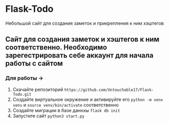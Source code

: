 # Flask-Todo
Небольшой сайт для создания заметок и прикрепления к ним хэштегов


## Сайт для создания заметок и хэштегов к ним соответственно. Необходимо зарегестрировать себе аккаунт для начала работы с сайтом

### Для работы ->

1. Скачайте репозиторий `https://github.com/Untouchable17/Flask-Todo.git`
2. Создайте виртуальное окружение и активируйте его `python -m venv venv` и `source venv/bin/activate` соответственно
3. Создайте миграции в базе даннхы `flask db init`
4. Запустите сайт `python3 start.py`
